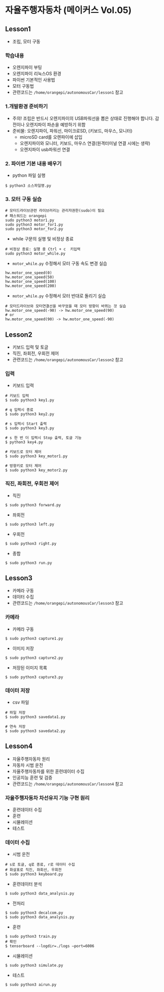 # 자율주행자동차 (메이커스 Vol.05)

## Lesson1
- 조립, 모터 구동

### 학습내용
- 오렌지파이 부팅
- 오렌지파이 리눅스OS 환경 
- 파이썬 기본적인 사용법
- 모터 구동법
- 관련코드는 `/home/orangepi/autonomousCar/lesson1` 참고

### 1.개발환경 준비하기
- 주의! 조립은 반드시 오렌지파이의 USB파워선을 뽑은 상태로 진행해야 합니다. 감전이나 오렌지파이 파손을 예방하기 위함
- 준비물: 오렌지파이, 파워선, 마이크로SD, (키보드, 마우스, 모니터)
    - microSD card를 오렌파이에 삽입
    - 오렌지파이와 모니터, 키보드, 마우스 연결(원격터미널 연결 시에는 생략)
    - 오렌지파이 usb파워선 연결

### 2. 파이썬 기본 내용 배우기
- python 파일 실행
```
$ python3 소스파일명.py
```

### 3. 모터 구동 실습
```
# 모터드라이브관련 라이브러리는 관리자권한(sudo)이 필요
# 패스워드는 orangepi
sudo python3 motor1.py
sudo python3 motor_for1.py
sudo python3 motor_for2.py
```

- while 구문의 실행 및 비정상 종료
```
# 비정상 종료: 실행 중 Ctrl + c  키입력
sudo python3 motor_while.py
```

- `motor_while.py` 수정해서 모터 구동 속도 변경 실습
```
hw.motor_one_speed(0)
hw.motor_one_speed(50)
hw.motor_one_speed(100)
hw.motor_one_speed(200)
```

- `motor_while.py` 수정해서 모터 반대로 돌리기 실습
```
# 모터드라이브와 모터연결선을 바꾸었을 때 모터 방향이 바뀌는 것 실습
hw.motor_one_speed(-90) -> hw.motor_one_speed(90)
# or
hw.motor_one_speed(90) -> hw.motor_one_speed(-90)
```

## Lesson2
- 키보드 입력 및 토글
- 직진, 좌회전, 우회전 제어
- 관련코드는 `/home/orangepi/autonomousCar/lesson2` 참고

### 입력
- 키보드 입력
```
# 키보드 입력
$ sudo python3 key1.py

# q 입력시 종료
$ sudo python3 key2.py

# s 입력시 Start 출력
$ sudo python3 key3.py

# s 한 번 더 입력시 Stop 출력, 토글 기능
$ python3 key4.py

# 키보드로 모터 제어
$ sudo python3 key_motor1.py

# 방향키로 모터 제어
$ sudo python3 key_motor2.py
```

### 직진, 좌회전, 우회전 제어
- 직진
```
$ sudo python3 forward.py
```

- 좌회전
```
$ sudo python3 left.py
```

- 우회전
```
$ sudo python3 right.py
```

- 종합
```
$ sudo python3 run.py
```

## Lesson3
- 카메라 구동
- 데이터 수집
- 관련코드는 `/home/orangepi/autonomousCar/lesson3` 참고

### 카메라
- 카메라 구동
```
$ sudo python3 capture1.py
```

- 이미지 저장
```
$ sudo python3 capture2.py
```

- 저장된 이미지 목록
```
$ sudo python3 capture3.py
```

### 데이터 저장
- csv 파일 
```
# 파일 저장
$ sudo python3 savedata1.py

# 연속 저장
$ sudo python3 savedata2.py
```

## Lesson4
- 자율주행자동차 원리
- 자동차 시범 운전
- 자율주행자동차를 위한 훈련데이터 수집 
- 인공지능 훈련 및 검증
- 관련코드는 `/home/orangepi/autonomousCar/lesson4` 참고

### 자율주행자동차 차선유지 기능 구현 원리
- 훈련데이터 수집
- 훈련
- 시뮬레이션
- 테스트

### 데이터 수집
- 시범 운전
```
# s로 토글, q로 종료, r로 데이터 수집
# 화살표로 직진, 좌회선, 우회전
$ sudo python3 keyboard.py 
```

- 훈련데이터 분석
```
$ sudo python3 data_analysis.py
```

- 전처리
```
$ sudo python3 decalcom.py
$ sudo python3 data_analysis.py
```

- 훈련
```
$ sudo python3 train.py
# 확인
$ tensorboard --logdir=./logs –port=6006
```

- 시뮬레이션
```
$ sudo python3 simulate.py
```

- 테스트
```
$ sudo python3 airun.py
```

